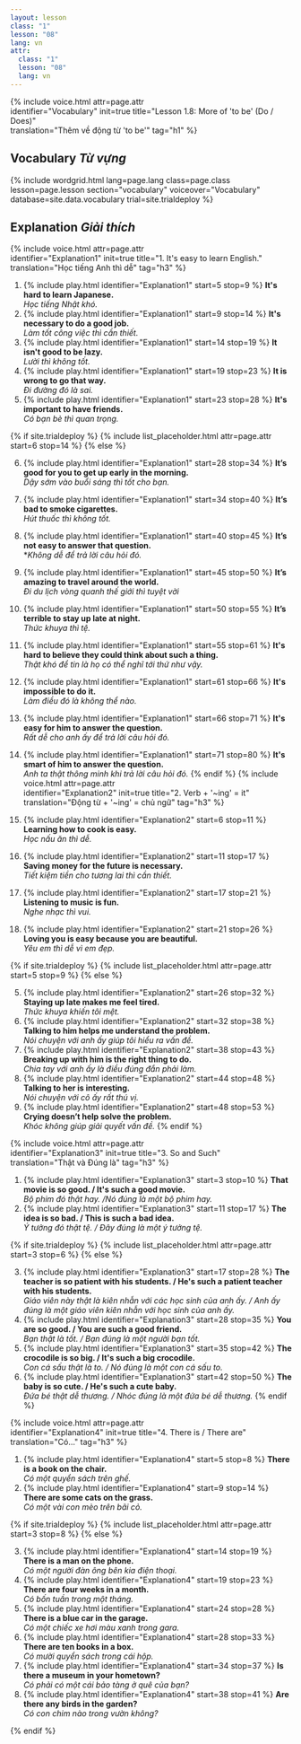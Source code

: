 ```yaml
---
layout: lesson
class: "1"
lesson: "08"
lang: vn
attr:
  class: "1"
  lesson: "08"
  lang: vn
---
```


{%  include voice.html attr=page.attr  
	identifier="Vocabulary"  init=true
	title="Lesson 1.8: More of 'to be' (Do / Does)"        
	translation="Thêm về động từ 'to be'"
    tag="h1" %}

## Vocabulary   *Từ vựng*

{% include wordgrid.html lang=page.lang
		class=page.class 
		lesson=page.lesson 
		section="vocabulary"
		voiceover="Vocabulary"
		database=site.data.vocabulary 
		trial=site.trialdeploy %}

## Explanation   *Giải thích*      
{%  include voice.html attr=page.attr  
	identifier="Explanation1"  init=true
	title="1. It's easy to learn English."        
	translation="Học tiếng Anh thì dễ"
    tag="h3" %}
1. {% include play.html identifier="Explanation1" start=5 stop=9 %} **It's hard to learn Japanese.**  
*Học tiếng Nhật khó.*  
2. {% include play.html identifier="Explanation1" start=9 stop=14 %} **It's necessary to do a good job.**  
*Làm tốt công việc thì cần thiết.*
3. {% include play.html identifier="Explanation1" start=14 stop=19 %} **It isn't good to be lazy.**  
*Lười thì không tốt.*
4. {% include play.html identifier="Explanation1" start=19 stop=23 %} **It is wrong to go that way.**  
*Đi đường đó là sai.*
5. {% include play.html identifier="Explanation1" start=23 stop=28 %} **It's important to have friends.**  
*Có bạn bè thì quan trọng.*

{% if site.trialdeploy %}
	{% include list_placeholder.html  attr=page.attr     start=6 stop=14 %}
	{% else %}

6. {% include play.html identifier="Explanation1" start=28 stop=34 %} **It’s good for you to get up early in the morning.**  
*Dậy sớm vào buổi sáng thì tốt cho bạn.*
7. {% include play.html identifier="Explanation1" start=34 stop=40 %} **It’s bad to smoke cigarettes.**  
*Hút thuốc thì không tốt.*
8. {% include play.html identifier="Explanation1" start=40 stop=45 %} **It’s not easy to answer that question.**  
**Không dễ để trả lời câu hỏi đó.*
9. {% include play.html identifier="Explanation1" start=45 stop=50 %} **It’s amazing to travel around the world.**  
*Đi du lịch vòng quanh thế giới thì tuyệt vời* 
10. {% include play.html identifier="Explanation1" start=50 stop=55 %} **It’s terrible to stay up late at night.**  
*Thức khuya thì tệ.*
11. {% include play.html identifier="Explanation1" start=55 stop=61 %} **It's hard to believe they could think about such a thing.**  
*Thật khó để tin là họ có thể nghĩ tới thứ như vậy.*
12. {% include play.html identifier="Explanation1" start=61 stop=66 %} **It's impossible to do it.**  
*Làm điều đó là không thể nào.*
13. {% include play.html identifier="Explanation1" start=66 stop=71 %} **It's easy for him to answer the question.**  
*Rất dễ cho anh ấy để trả lời câu hỏi đó.*
14. {% include play.html identifier="Explanation1" start=71 stop=80 %} **It's smart of him to answer the question.**  
*Anh ta thật thông minh khi trả lời câu hỏi đó.*
{% endif %}
{%  include voice.html attr=page.attr  
	identifier="Explanation2"  init=true
	title="2. Verb + '~ing' = it"        
	translation="Động từ + '~ing' = chủ ngữ"
    tag="h3" %}

1. {% include play.html identifier="Explanation2" start=6 stop=11 %} **Learning how to cook is easy.**  
*Học nấu ăn thì dễ.*
2. {% include play.html identifier="Explanation2" start=11 stop=17 %} **Saving money for the future is necessary.**  
*Tiết kiệm tiền cho tương lai thì cần thiết.*
3. {% include play.html identifier="Explanation2" start=17 stop=21 %} **Listening to music is fun.**   
*Nghe nhạc thì vui.*
4. {% include play.html identifier="Explanation2" start=21 stop=26 %} **Loving you is easy because you are beautiful.**  
*Yêu em thì dễ vì em đẹp.*

{% if site.trialdeploy %}
	{% include list_placeholder.html  attr=page.attr     start=5 stop=9 %}
	{% else %}

5. {% include play.html identifier="Explanation2" start=26 stop=32 %} **Staying up late makes me feel tired.**  
*Thức khuya khiến tôi mệt.*
6. {% include play.html identifier="Explanation2" start=32 stop=38 %} **Talking to him helps me understand the problem.**  
*Nói chuyện với anh ấy giúp tôi hiểu ra vấn đề.*
7. {% include play.html identifier="Explanation2" start=38 stop=43 %} **Breaking up with him is the right thing to do.**  
*Chia tay với anh ấy là điều đúng đắn phải làm.*
8. {% include play.html identifier="Explanation2" start=44 stop=48 %} **Talking to her is interesting.**  
*Nói chuyện với cô ấy rất thú vị.*
9. {% include play.html identifier="Explanation2" start=48 stop=53 %} **Crying doesn’t help solve the problem.**  
*Khóc không giúp giải quyết vấn đề.*
{% endif %}

{%  include voice.html attr=page.attr  
	identifier="Explanation3"  init=true
	title="3. So and Such"        
	translation="Thật và Đúng là"
    tag="h3" %}
1. {% include play.html identifier="Explanation3" start=3 stop=10 %} **That movie is so good. / It's such a good movie.**  
*Bộ phim đó thật hay. /Nó đúng là một bộ phim hay.*
2. {% include play.html identifier="Explanation3" start=11 stop=17 %} **The idea is so bad. / This is such a bad idea.**  
*Ý tưởng đó thật tệ. / Đây đúng là một ý tưởng tệ.*

{% if site.trialdeploy %}
	{% include list_placeholder.html  attr=page.attr     start=3 stop=6 %}
	{% else %}
	
3. {% include play.html identifier="Explanation3" start=17 stop=28 %} **The teacher is so patient with his students. / He's such a patient teacher with his students.**  
*Giáo viên này thật là kiên nhẫn với các học sinh của anh ấy. / Anh ấy đúng là một giáo viên kiên nhẫn với học sinh của anh ấy.*
4. {% include play.html identifier="Explanation3" start=28 stop=35 %} **You are so good. / You are such a good friend.**  
*Bạn thật là tốt. / Bạn đúng là một người bạn tốt.*
5. {% include play.html identifier="Explanation3" start=35 stop=42 %} **The crocodile is so big. / It's such a big crocodile.**  
*Con cá sấu thật là to. / Nó đúng là một con cá sấu to.*
6. {% include play.html identifier="Explanation3" start=42 stop=50 %} **The baby is so cute. / He's such a cute baby.**  
*Đứa bé thật dễ thương. / Nhóc đúng là một đứa bé dễ thương.*
{% endif %}

{%  include voice.html attr=page.attr  
	identifier="Explanation4"  init=true
	title="4. There is / There are"        
	translation="Có..."
    tag="h3" %}
1. {% include play.html identifier="Explanation4" start=5 stop=8 %} **There is a book on the chair.**  
*Có một quyển sách trên ghế.*
2. {% include play.html identifier="Explanation4" start=9 stop=14 %} **There are some cats on the grass.**  
*Có một vài con mèo trên bãi cỏ.*

{% if site.trialdeploy %}
	{% include list_placeholder.html  attr=page.attr     start=3 stop=8 %}
	{% else %}
	
3. {% include play.html identifier="Explanation4" start=14 stop=19 %} **There is a man on the phone.**  
*Có một người đàn ông bên kia điện thoại.*
4. {% include play.html identifier="Explanation4" start=19 stop=23 %} **There are four weeks in a month.**  
*Có bốn tuần trong một tháng.*
5. {% include play.html identifier="Explanation4" start=24 stop=28 %} **There is a blue car in the garage.**  
*Có một chiếc xe hơi màu xanh trong gara.*
6. {% include play.html identifier="Explanation4" start=28 stop=33 %} **There are ten books in a box.**  
*Có mười quyển sách trong cái hộp.*
7. {% include play.html identifier="Explanation4" start=34 stop=37 %} **Is there a museum in your hometown?**  
*Có phải có một cái bảo tàng ở quê của bạn?*
8. {% include play.html identifier="Explanation4" start=38 stop=41 %} **Are there any birds in the garden?**  
*Có con chim nào trong vườn không?*

{% endif %}